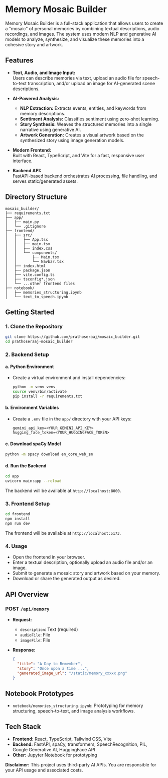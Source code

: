 # Memory Mosaic Builder

Memory Mosaic Builder is a full-stack application that allows users to create a "mosaic" of personal memories by combining textual descriptions, audio recordings, and images. The system uses modern NLP and generative AI models to analyze, synthesize, and visualize these memories into a cohesive story and artwork.

## Features

- **Text, Audio, and Image Input:**  
  Users can describe memories via text, upload an audio file for speech-to-text transcription, and/or upload an image for AI-generated scene descriptions.

- **AI-Powered Analysis:**  
  - **NLP Extraction:** Extracts events, entities, and keywords from memory descriptions.
  - **Sentiment Analysis:** Classifies sentiment using zero-shot learning.
  - **Story Synthesis:** Weaves the structured memories into a single narrative using generative AI.
  - **Artwork Generation:** Creates a visual artwork based on the synthesized story using image generation models.

- **Modern Frontend:**  
  Built with React, TypeScript, and Vite for a fast, responsive user interface.

- **Backend API:**  
  FastAPI-based backend orchestrates AI processing, file handling, and serves static/generated assets.

## Directory Structure

```
mosaic_builder/
├── requirements.txt
├── app/
│   ├── main.py             
│   └── .gitignore
├── frontend/
│   ├── src/
│   │   ├── App.tsx
│   │   ├── main.tsx
│   │   ├── index.css
│   │   └── components/
│   │       ├── Main.tsx
│   │       └── Navbar.tsx
│   ├── index.html
│   ├── package.json
│   ├── vite.config.ts
│   ├── tsconfig*.json
│   └── ...other frontend files
├── notebook/
│   ├── memories_structuring.ipynb
│   └── text_to_speech.ipynb
```

## Getting Started

### 1. Clone the Repository

```bash
git clone https://github.com/prathoseraaj/mosaic_builder.git
cd prathoseraaj-mosaic_builder
```

### 2. Backend Setup

#### a. Python Environment

- Create a virtual environment and install dependencies:

  ```bash
  python -m venv venv
  source venv/bin/activate 
  pip install -r requirements.txt
  ```

#### b. Environment Variables

- Create a `.env` file in the `app/` directory with your API keys:

  ```
  gemini_api_key=<YOUR_GEMINI_API_KEY>
  hugging_face_token=<YOUR_HUGGINGFACE_TOKEN>
  ```

#### c. Download spaCy Model

```bash
python -m spacy download en_core_web_sm
```

#### d. Run the Backend

```bash
cd app
uvicorn main:app --reload
```

The backend will be available at `http://localhost:8000`.

### 3. Frontend Setup

```bash
cd frontend
npm install
npm run dev
```

The frontend will be available at `http://localhost:5173`.

### 4. Usage

- Open the frontend in your browser.
- Enter a textual description, optionally upload an audio file and/or an image.
- Submit to generate a mosaic story and artwork based on your memory.
- Download or share the generated output as desired.

## API Overview

### POST `/api/memory`

- **Request:**  
  - `description`: Text (required)
  - `audioFile`: File 
  - `imageFile`: File

- **Response:**  
  ```json
  {
    "title": "A Day to Remember",
    "story": "Once upon a time ...",
    "generated_image_url": "/static/memory_xxxxx.png"
  }
  ```

## Notebook Prototypes

- `notebook/memories_structuring.ipynb`: Prototyping for memory structuring, speech-to-text, and image analysis workflows.

## Tech Stack

- **Frontend:** React, TypeScript, Tailwind CSS, Vite
- **Backend:** FastAPI, spaCy, transformers, SpeechRecognition, PIL, Google Generative AI, HuggingFace API
- **Other:** Jupyter Notebook for prototyping



**Disclaimer:** This project uses third-party AI APIs. You are responsible for your API usage and associated costs.
